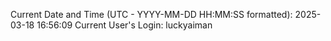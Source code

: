 Current Date and Time (UTC - YYYY-MM-DD HH:MM:SS formatted): 2025-03-18 16:56:09
Current User's Login: luckyaiman
